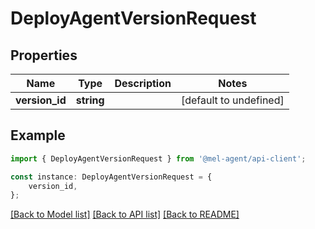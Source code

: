 # DeployAgentVersionRequest


## Properties

Name | Type | Description | Notes
------------ | ------------- | ------------- | -------------
**version_id** | **string** |  | [default to undefined]

## Example

```typescript
import { DeployAgentVersionRequest } from '@mel-agent/api-client';

const instance: DeployAgentVersionRequest = {
    version_id,
};
```

[[Back to Model list]](../README.md#documentation-for-models) [[Back to API list]](../README.md#documentation-for-api-endpoints) [[Back to README]](../README.md)
